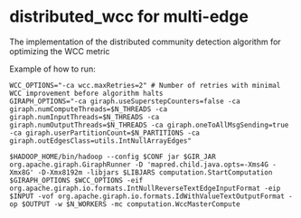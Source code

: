 # distributed_wcc for multi-edge
The implementation of the distributed community detection algorithm for optimizing the WCC metric

Example of how to run:
```
WCC_OPTIONS="-ca wcc.maxRetries=2" # Number of retries with minimal WCC improvement before algorithm halts
GIRAPH_OPTIONS="-ca giraph.useSuperstepCounters=false -ca giraph.numComputeThreads=$N_THREADS -ca giraph.numInputThreads=$N_THREADS -ca giraph.numOutputThreads=$N_THREADS -ca giraph.oneToAllMsgSending=true -ca giraph.userPartitionCount=$N_PARTITIONS -ca giraph.outEdgesClass=utils.IntNullArrayEdges"

$HADOOP_HOME/bin/hadoop --config $CONF jar $GIR_JAR org.apache.giraph.GiraphRunner -D 'mapred.child.java.opts=-Xms4G -Xmx8G' -D-Xmx8192m -libjars $LIBJARS computation.StartComputation $GIRAPH_OPTIONS $WCC_OPTIONS -eif org.apache.giraph.io.formats.IntNullReverseTextEdgeInputFormat -eip $INPUT -vof org.apache.giraph.io.formats.IdWithValueTextOutputFormat -op $OUTPUT -w $N_WORKERS -mc computation.WccMasterCompute

```

